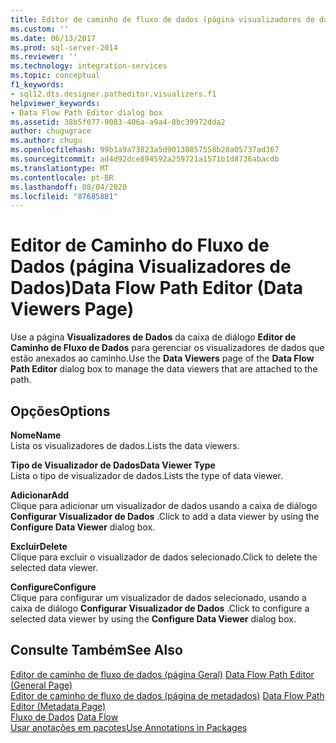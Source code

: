 ```yaml
---
title: Editor de caminho de fluxo de dados (página visualizadores de dados) | Microsoft Docs
ms.custom: ''
ms.date: 06/13/2017
ms.prod: sql-server-2014
ms.reviewer: ''
ms.technology: integration-services
ms.topic: conceptual
f1_keywords:
- sql12.dts.designer.patheditor.visualizers.f1
helpviewer_keywords:
- Data Flow Path Editor dialog box
ms.assetid: 38b5f077-9083-406a-a9a4-8bc39972dda2
author: chugugrace
ms.author: chugu
ms.openlocfilehash: 99b1a9a73823a5d90138057558b20a05737ad367
ms.sourcegitcommit: ad4d92dce894592a259721a1571b1d8736abacdb
ms.translationtype: MT
ms.contentlocale: pt-BR
ms.lasthandoff: 08/04/2020
ms.locfileid: "87685881"
---
```

# <a name="data-flow-path-editor-data-viewers-page"></a><span data-ttu-id="998a7-102">Editor de Caminho do Fluxo de Dados (página Visualizadores de Dados)</span><span class="sxs-lookup"><span data-stu-id="998a7-102">Data Flow Path Editor (Data Viewers Page)</span></span>
  <span data-ttu-id="998a7-103">Use a página **Visualizadores de Dados** da caixa de diálogo **Editor de Caminho de Fluxo de Dados** para gerenciar os visualizadores de dados que estão anexados ao caminho.</span><span class="sxs-lookup"><span data-stu-id="998a7-103">Use the **Data Viewers** page of the **Data Flow Path Editor** dialog box to manage the data viewers that are attached to the path.</span></span>  
  
## <a name="options"></a><span data-ttu-id="998a7-104">Opções</span><span class="sxs-lookup"><span data-stu-id="998a7-104">Options</span></span>  
 <span data-ttu-id="998a7-105">**Nome**</span><span class="sxs-lookup"><span data-stu-id="998a7-105">**Name**</span></span>  
 <span data-ttu-id="998a7-106">Lista os visualizadores de dados.</span><span class="sxs-lookup"><span data-stu-id="998a7-106">Lists the data viewers.</span></span>  
  
 <span data-ttu-id="998a7-107">**Tipo de Visualizador de Dados**</span><span class="sxs-lookup"><span data-stu-id="998a7-107">**Data Viewer Type**</span></span>  
 <span data-ttu-id="998a7-108">Lista o tipo de visualizador de dados.</span><span class="sxs-lookup"><span data-stu-id="998a7-108">Lists the type of data viewer.</span></span>  
  
 <span data-ttu-id="998a7-109">**Adicionar**</span><span class="sxs-lookup"><span data-stu-id="998a7-109">**Add**</span></span>  
 <span data-ttu-id="998a7-110">Clique para adicionar um visualizador de dados usando a caixa de diálogo **Configurar Visualizador de Dados** .</span><span class="sxs-lookup"><span data-stu-id="998a7-110">Click to add a data viewer by using the **Configure Data Viewer** dialog box.</span></span>  
  
 <span data-ttu-id="998a7-111">**Excluir**</span><span class="sxs-lookup"><span data-stu-id="998a7-111">**Delete**</span></span>  
 <span data-ttu-id="998a7-112">Clique para excluir o visualizador de dados selecionado.</span><span class="sxs-lookup"><span data-stu-id="998a7-112">Click to delete the selected data viewer.</span></span>  
  
 <span data-ttu-id="998a7-113">**Configure**</span><span class="sxs-lookup"><span data-stu-id="998a7-113">**Configure**</span></span>  
 <span data-ttu-id="998a7-114">Clique para configurar um visualizador de dados selecionado, usando a caixa de diálogo **Configurar Visualizador de Dados** .</span><span class="sxs-lookup"><span data-stu-id="998a7-114">Click to configure a selected data viewer by using the **Configure Data Viewer** dialog box.</span></span>  
  
## <a name="see-also"></a><span data-ttu-id="998a7-115">Consulte Também</span><span class="sxs-lookup"><span data-stu-id="998a7-115">See Also</span></span>  
 <span data-ttu-id="998a7-116">[Editor de caminho de fluxo de dados &#40;página Geral&#41;](general-page-of-integration-services-designers-options.md) </span><span class="sxs-lookup"><span data-stu-id="998a7-116">[Data Flow Path Editor &#40;General Page&#41;](general-page-of-integration-services-designers-options.md) </span></span>  
 <span data-ttu-id="998a7-117">[Editor de caminho de fluxo de dados &#40;página de metadados&#41;](../../2014/integration-services/data-flow-path-editor-metadata-page.md) </span><span class="sxs-lookup"><span data-stu-id="998a7-117">[Data Flow Path Editor &#40;Metadata Page&#41;](../../2014/integration-services/data-flow-path-editor-metadata-page.md) </span></span>  
 <span data-ttu-id="998a7-118">[Fluxo de Dados](data-flow/data-flow.md) </span><span class="sxs-lookup"><span data-stu-id="998a7-118">[Data Flow](data-flow/data-flow.md) </span></span>  
 [<span data-ttu-id="998a7-119">Usar anotações em pacotes</span><span class="sxs-lookup"><span data-stu-id="998a7-119">Use Annotations in Packages</span></span>](use-annotations-in-packages.md)  
  
  
